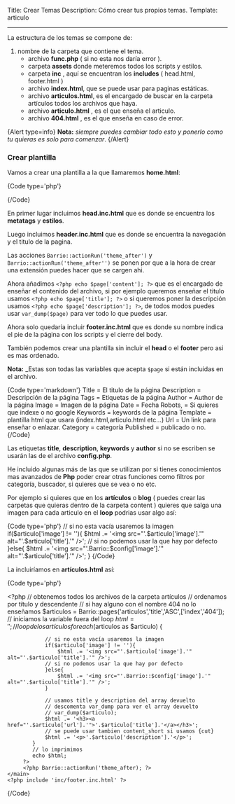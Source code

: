 Title: Crear Temas
Description:  Cómo crear tus propios temas.
Template: articulo

----


La estructura de los temas se compone de:

1. nombre de la carpeta que contiene el tema.
    - archivo **func.php** ( si no esta nos daría error ).
    - carpeta **assets** donde meteremos todos los scripts y estilos.
    - carpeta **inc** , aquí se encuentran los **includes** ( head.html, footer.html )
    - archivo **index.html**, que se puede usar para paginas estáticas.
    - archivo **articulos.html**, es el encargado de buscar en la carpeta artículos todos los archivos que haya.
    - archivo **articulo.html** , es el que enseña el articulo.
    - archivo **404.html** , es el que enseña en caso de error.

{Alert type=info}
**Nota:** _siempre puedes cambiar todo esto y ponerlo como tu quieras es solo para comenzar_.
{/Alert}


### Crear plantilla

Vamos a crear una plantilla a la que llamaremos **home.html**:

{Code type='php'}
    <?php include 'inc/head.inc.html' ?>
    <?php include 'inc/header.inc.html' ?>
    <main>
        <?php Barrio::actionRun('theme_before); ?>
        <?php echo $page['content']; ?>
        <?php Barrio::actionRun('theme_after); ?>
    </main>
    <?php include 'inc/footer.inc.html' ?>
{/Code}

En primer lugar incluimos **head.inc.html** que es donde se encuentra los **metatags** y **estilos**.

Luego incluimos **header.inc.html** que es donde se encuentra la navegación y el titulo de la pagina.

Las acciones  `Barrio::actionRun('theme_after')` y `Barrio::actionRun('theme_after'')` se ponen por que a la hora de crear una extensión puedes hacer que se cargen ahi.

Ahora añadimos `<?php echo $page['content']; ?>` que es el encargado de enseñar el contenido del archivo, si por ejemplo queremos enseñar el titulo usamos `<?php echo $page['title']; ?>` o si queremos poner la descripción usamos `<?php echo $page['description']; ?>`, de todos modos puedes usar `var_dump($page)` para ver todo lo que puedes usar.

Ahora solo quedaría incluir **footer.inc.html** que es donde su nombre indica el pie de la página con los scripts y el cierre del body.


También podemos crear una plantilla sin incluir el **head** o el **footer** pero asi es mas ordenado.

**Nota:** _Estas son todas las variables que acepta `$page` si están incluidas en el archivo.


{Code type='markdown'}
        Title = El titulo de la página
        Description = Descripción de la página
        Tags = Etiquetas de la página
        Author = Author de la página
        Image = Imagen de la página
        Date = Fecha
        Robots, = Si quieres que indexe o no google
        Keywords = keywords de la página
        Template = plantilla html que usara (index.html,articulo.html etc...)
        Url = Un link para enseñar o enlazar.
        Category = categoría
        Published = publicado o no.
{/Code}

Las etiquetas **title**, **description**, **keywords** y **author** si no se escriben se usarán las de el archivo **config.php**.


He incluido algunas más de las que se utilizan por si tienes conocimientos mas avanzados de **Php** poder crear otras funciones como filtros por categoría, buscador, si quieres que se vea o no etc.


Por ejemplo si quieres que en los **artículos** o **blog** ( puedes crear las carpetas que quieras dentro de la carpeta content ) quieres que salga una imagen para cada articulo en el **loop** podrias usar algo así:


{Code type='php'}
    // si no esta vacía usaremos la imagen
    if($articulo['image'] != ''){
        $html .= '<img src="'.$articulo['image'].'" alt="'.$articulo['title'].'" />';
    // si no podemos usar la que hay por defecto
    }else{
        $html .= '<img src="'.Barrio::$config['image'].'" alt="'.$articulo['title'].'" />';
    }
{/Code}

La incluiríamos en **artículos.html** así:

{Code type='php'}
    <?php include 'inc/head.inc.html' ?>
    <?php include 'inc/header.inc.html' ?>
    <main>
        <?php Barrio::actionRun('theme_before); ?>
        <?php
            // obtenemos todos los archivos de la carpeta artículos
            // ordenamos por título y descendente
            // si hay alguno con el nombre 404 no lo enseñamos
            $articulos = Barrio::pages('articulos','title','ASC',['index','404']);
            // iniciamos la variable fuera del loop
            $html = '';
            // loop de los artículos
            foreach($articulos as $articulo)
            {

                // si no esta vacía usaremos la imagen
                if($articulo['image'] != ''){
                    $html .= '<img src="'.$articulo['image'].'" alt="'.$articulo['title'].'" />';
                // si no podemos usar la que hay por defecto
                }else{
                    $html .= '<img src="'.Barrio::$config['image'].'" alt="'.$articulo['title'].'" />';
                }

                // usamos title y description del array devuelto
                // descomenta var_dump para ver el array devuelto
                // var_dump($articulo);
                $html .= '<h3><a href="'.$articulo['url'].'">'.$articulo['title'].'</a></h3>';
                // se puede usar tambien content_short si usamos {cut}
                $html .= '<p>'.$articulo['description'].'</p>';
            }
            // lo imprimimos
            echo $html;
         ?>
         <?php Barrio::actionRun('theme_after); ?>
    </main>
    <?php include 'inc/footer.inc.html' ?>
{/Code}




